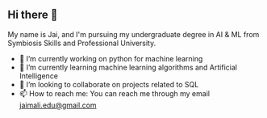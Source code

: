 ## Hi there 👋

My name is Jai, and I'm pursuing my undergraduate degree in AI & ML from Symbiosis Skills and Professional University. 

- 🔭 I’m currently working on python for machine learning  
- 🌱 I’m currently learning machine learning algorithms and Artificial Intelligence
- 🤝 I’m looking to collaborate on projects related to SQL
- 📫 How to reach me: You can reach me through my email jaimali.edu@gmail.com
<!--
**Jaismali/Jaismali** is a ✨ _special_ ✨ repository because its `README.md` (this file) appears on your GitHub profile.

Here are some ideas to get you started:

- 🔭 I’m currently working on ...
- 🌱 I’m currently learning ...
- 👯 I’m looking to collaborate on ...
- 🤔 I’m looking for help with ...
- 💬 Ask me about ...
- 📫 How to reach me: ...
- 😄 Pronouns: ...
- ⚡ Fun fact: ...
-->

